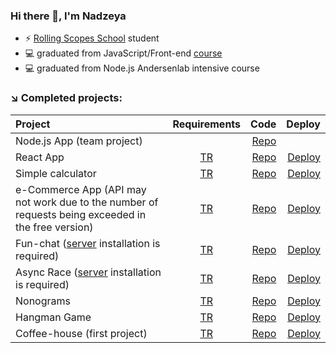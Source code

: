### Hi there 👋, I'm Nadzeya
 - ⚡ [Rolling Scopes School](https://rs.school/) student
- 💻 graduated from JavaScript/Front-end [course]( https://rs.school/courses/javascript)
 - 💻 graduated from Node.js Andersenlab intensive course 


### ↘️ Completed projects:
| Project             | Requirements  | Code |   Deploy  |
| :------------------ | :----: | -----: | -------: |
| Node.js App (team project) |  | [Repo](https://github.com/timoshenkovanadya/Bank-info-service)  |    |
| React App  |  [TR](https://github.com/rolling-scopes-school/tasks/blob/master/react/modules/tasks/routing.md) | [Repo]( https://github.com/timoshenkovanadya/react-project)  |  [Deploy](https://66a6acfedd261989b548dcdd--silver-praline-ad115c.netlify.app)   |
| Simple calculator  |  [TR]() | [Repo](https://github.com/timoshenkovanadya/Simple-calculator)  |  [Deploy](https://simple-calculator-test.netlify.app/)   |
| e-Commerce App   (API may not work due to the number of requests being exceeded in the free version)      |  [TR](https://github.com/rolling-scopes-school/tasks/tree/master/tasks/eCommerce-Application) | [Repo]( https://github.com/timoshenkovanadya/eCommerce)  |  [Deploy]( https://rolling-scopes-school.github.io/yourunb-JSFE2023Q4/ecommerce/)   |
| Fun-chat  ([server](https://github.com/rolling-scopes-school/fun-chat-server/tree/main) installation is required) | [TR]( https://github.com/rolling-scopes-school/tasks/blob/master/stage2/tasks/fun-chat/README.md) | [Repo]( https://github.com/timoshenkovanadya/Fun-chat/tree/Fun-chat)  |  [Deploy]( https://timoshenkovanadya-jsfe2023q4-fun-chat.netlify.app/)   |
| Async Race ([server](https://github.com/mikhama/async-race-api) installation is required)             |  [TR](https://github.com/rolling-scopes-school/tasks/tree/master/stage2/tasks/async-race) | [Repo]( https://github.com/timoshenkovanadya/Async-race/tree/async-race)  |  [Deploy]( https://frabjous-brigadeiros-0144d9.netlify.app/)   |
| Nonograms  | [TR](https://github.com/rolling-scopes-school/tasks/tree/master/tasks/nonograms) | [Repo](https://github.com/timoshenkovanadya/Nonograms/tree/nonogram)  |  [Deploy]( https://rolling-scopes-school.github.io/timoshenkovanadya-JSFE2023Q4/)   |
| Hangman Game   | [TR](https://github.com/rolling-scopes-school/tasks/tree/master/stage1/tasks/hangman) | [Repo]( https://github.com/timoshenkovanadya/Hangman/tree/hangman)  |  [Deploy]( https://rolling-scopes-school.github.io/timoshenkovanadya-JSFE2023Q4/hangman/)   |
| Coffee-house (first project)   |    [TR](https://github.com/rolling-scopes-school/tasks/blob/master/tasks/coffee-house/coffee-house.md) | [Repo](https://github.com/timoshenkovanadya/Coffee-house/tree/coffee-house-week3)  |  [Deploy](https://rolling-scopes-school.github.io/timoshenkovanadya-JSFE2023Q4/coffee-house/)   |

